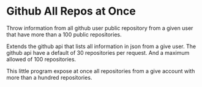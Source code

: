 # Github All Repos at Once

Throw information from all github user public repository from a given user that have more than a 100 public repositories.

Extends the github api that lists all information in json from a give user. The github api have a default of 30 repositories per request. And a maximum allowed of 100 repositories.

This little program expose at once all repositories from a give account with more than a hundred repositories.
